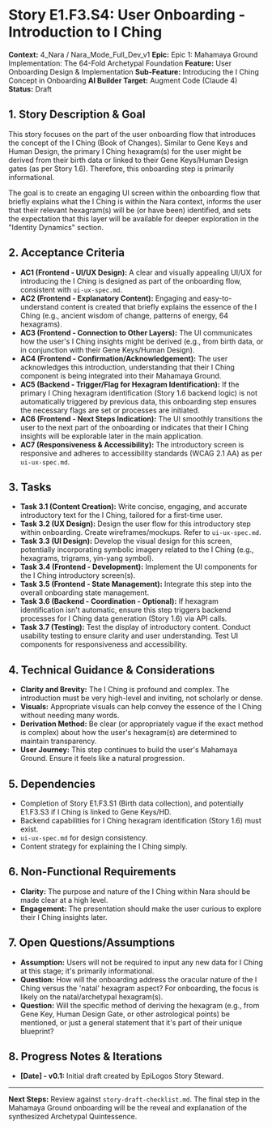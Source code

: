 # Story E1.F3.S4: User Onboarding - Introduction to I Ching

**Context:** 4_Nara / Nara_Mode_Full_Dev_v1
**Epic:** Epic 1: Mahamaya Ground Implementation: The 64-Fold Archetypal Foundation
**Feature:** User Onboarding Design & Implementation
**Sub-Feature:** Introducing the I Ching Concept in Onboarding
**AI Builder Target:** Augment Code (Claude 4)
**Status:** Draft

## 1. Story Description & Goal

This story focuses on the part of the user onboarding flow that introduces the concept of the I Ching (Book of Changes). Similar to Gene Keys and Human Design, the primary I Ching hexagram(s) for the user might be derived from their birth data or linked to their Gene Keys/Human Design gates (as per Story 1.6). Therefore, this onboarding step is primarily informational.

The goal is to create an engaging UI screen within the onboarding flow that briefly explains what the I Ching is within the Nara context, informs the user that their relevant hexagram(s) will be (or have been) identified, and sets the expectation that this layer will be available for deeper exploration in the "Identity Dynamics" section.

## 2. Acceptance Criteria

*   **AC1 (Frontend - UI/UX Design):** A clear and visually appealing UI/UX for introducing the I Ching is designed as part of the onboarding flow, consistent with `ui-ux-spec.md`.
*   **AC2 (Frontend - Explanatory Content):** Engaging and easy-to-understand content is created that briefly explains the essence of the I Ching (e.g., ancient wisdom of change, patterns of energy, 64 hexagrams).
*   **AC3 (Frontend - Connection to Other Layers):** The UI communicates how the user's I Ching insights might be derived (e.g., from birth data, or in conjunction with their Gene Keys/Human Design).
*   **AC4 (Frontend - Confirmation/Acknowledgement):** The user acknowledges this introduction, understanding that their I Ching component is being integrated into their Mahamaya Ground.
*   **AC5 (Backend - Trigger/Flag for Hexagram Identification):** If the primary I Ching hexagram identification (Story 1.6 backend logic) is not automatically triggered by previous data, this onboarding step ensures the necessary flags are set or processes are initiated.
*   **AC6 (Frontend - Next Steps Indication):** The UI smoothly transitions the user to the next part of the onboarding or indicates that their I Ching insights will be explorable later in the main application.
*   **AC7 (Responsiveness & Accessibility):** The introductory screen is responsive and adheres to accessibility standards (WCAG 2.1 AA) as per `ui-ux-spec.md`.

## 3. Tasks

*   **Task 3.1 (Content Creation):** Write concise, engaging, and accurate introductory text for the I Ching, tailored for a first-time user.
*   **Task 3.2 (UX Design):** Design the user flow for this introductory step within onboarding. Create wireframes/mockups. Refer to `ui-ux-spec.md`.
*   **Task 3.3 (UI Design):** Develop the visual design for this screen, potentially incorporating symbolic imagery related to the I Ching (e.g., hexagrams, trigrams, yin-yang symbol).
*   **Task 3.4 (Frontend - Development):** Implement the UI components for the I Ching introductory screen(s).
*   **Task 3.5 (Frontend - State Management):** Integrate this step into the overall onboarding state management.
*   **Task 3.6 (Backend - Coordination - Optional):** If hexagram identification isn't automatic, ensure this step triggers backend processes for I Ching data generation (Story 1.6) via API calls.
*   **Task 3.7 (Testing):** Test the display of introductory content. Conduct usability testing to ensure clarity and user understanding. Test UI components for responsiveness and accessibility.

## 4. Technical Guidance & Considerations

*   **Clarity and Brevity:** The I Ching is profound and complex. The introduction must be very high-level and inviting, not scholarly or dense.
*   **Visuals:** Appropriate visuals can help convey the essence of the I Ching without needing many words.
*   **Derivation Method:** Be clear (or appropriately vague if the exact method is complex) about how the user's hexagram(s) are determined to maintain transparency.
*   **User Journey:** This step continues to build the user's Mahamaya Ground. Ensure it feels like a natural progression.

## 5. Dependencies

*   Completion of Story E1.F3.S1 (Birth data collection), and potentially E1.F3.S3 if I Ching is linked to Gene Keys/HD.
*   Backend capabilities for I Ching hexagram identification (Story 1.6) must exist.
*   `ui-ux-spec.md` for design consistency.
*   Content strategy for explaining the I Ching simply.

## 6. Non-Functional Requirements

*   **Clarity:** The purpose and nature of the I Ching within Nara should be made clear at a high level.
*   **Engagement:** The presentation should make the user curious to explore their I Ching insights later.

## 7. Open Questions/Assumptions

*   **Assumption:** Users will not be required to input any new data for I Ching at this stage; it's primarily informational.
*   **Question:** How will the onboarding address the oracular nature of the I Ching versus the 'natal' hexagram aspect? For onboarding, the focus is likely on the natal/archetypal hexagram(s).
*   **Question:** Will the specific method of deriving the hexagram (e.g., from Gene Key, Human Design Gate, or other astrological points) be mentioned, or just a general statement that it's part of their unique blueprint?

## 8. Progress Notes & Iterations

*   **[Date] - v0.1:** Initial draft created by EpiLogos Story Steward.

---
**Next Steps:** Review against `story-draft-checklist.md`. The final step in the Mahamaya Ground onboarding will be the reveal and explanation of the synthesized Archetypal Quintessence.